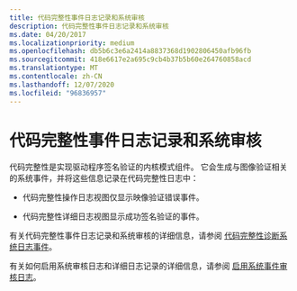 ```yaml
---
title: 代码完整性事件日志记录和系统审核
description: 代码完整性事件日志记录和系统审核
ms.date: 04/20/2017
ms.localizationpriority: medium
ms.openlocfilehash: db5b6c3e6a2414a8837368d1902806450afb96fb
ms.sourcegitcommit: 418e6617e2a695c9cb4b37b5b60e264760858acd
ms.translationtype: MT
ms.contentlocale: zh-CN
ms.lasthandoff: 12/07/2020
ms.locfileid: "96836957"
---
```

# <a name="code-integrity-event-logging-and-system-auditing"></a>代码完整性事件日志记录和系统审核


代码完整性是实现驱动程序签名验证的内核模式组件。 它会生成与图像验证相关的系统事件，并将这些信息记录在代码完整性日志中：

-   代码完整性操作日志视图仅显示映像验证错误事件。

-   代码完整性详细日志视图显示成功签名验证的事件。

有关代码完整性事件日志记录和系统审核的详细信息，请参阅 [代码完整性诊断系统日志事件](code-integrity-diagnostic-system-log-events.md)。

有关如何启用系统审核日志和详细日志记录的详细信息，请参阅 [启用系统事件审核日志](enabling-the-system-event-audit-log.md)。

 

 





